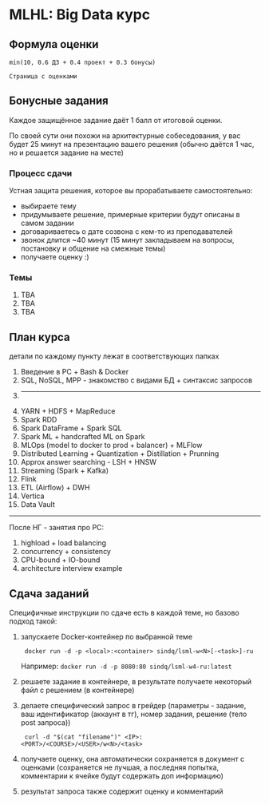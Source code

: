 # MLHL: Big Data курс

## Формула оценки

    min(10, 0.6 ДЗ + 0.4 проект + 0.3 бонусы)

    Страница с оценками

## Бонусные задания
Каждое защищённое задание даёт 1 балл от итоговой оценки.

По своей сути они похожи на архитектурные собеседования, у вас будет 25 минут на презентацию вашего решения
(обычно даётся 1 час, но и решается задание на месте)

### Процесс сдачи
Устная защита решения, которое вы прорабатываете самостоятельно:

- выбираете тему
- придумываете решение, примерные критерии будут описаны в самом задании
- договариваетесь о дате созвона с кем-то из преподавателей
- звонок длится ~40 минут (15 минут закладываем на вопросы, постановку и общение на смежные темы)
- получаете оценку :)

### Темы

1. TBA
2. TBA
3. TBA


## План курса

детали по каждому пункту лежат в соответствующих папках

1. Введение в РС + Bash & Docker
2. SQL, NoSQL, MPP - знакомство с видами БД + синтаксис запросов
3. ------------
4. YARN + HDFS + MapReduce
5. Spark RDD
6. Spark DataFrame + Spark SQL
7. Spark ML + handcrafted ML on Spark
8. MLOps (model to docker to prod + balancer) + MLFlow
9. Distributed Learning + Quantization + Distillation + Prunning
10. Approx answer searching - LSH + HNSW
11. Streaming (Spark + Kafka)
12. Flink
13. ETL (Airflow) + DWH
14. Vertica
15. Data Vault

---

После НГ - занятия про РС:
1. highload + load balancing
2. concurrency + consistency
3. CPU-bound + IO-bound
4. architecture interview example


## Сдача заданий

Специфичные инструкции по сдаче есть в каждой теме, но базово подход такой:
1. запускаете Docker-контейнер по выбранной теме


        docker run -d -p <local>:<container> sindq/lsml-w<N>[-<task>]-ru

    Например: `docker run -d -p 8080:80 sindq/lsml-w4-ru:latest`


2. решаете задание в контейнере, в результате получаете некоторый файл с решением (в контейнере)
3. делаете специфический запрос в грейдер (параметры - задание, ваш идентификатор (аккаунт в тг), номер задания, решение (тело post запроса))

        curl -d "$(cat "filename")" <IP>:<PORT>/<COURSE>/<USER>/w<N>/<task>

4. получаете оценку, она автоматически сохраняется в документ с оценками (сохраняется не лучшая, а последняя попытка, комментарии к ячейке будут содержать доп информацию)
5. результат запроса также содержит оценку и комментарий